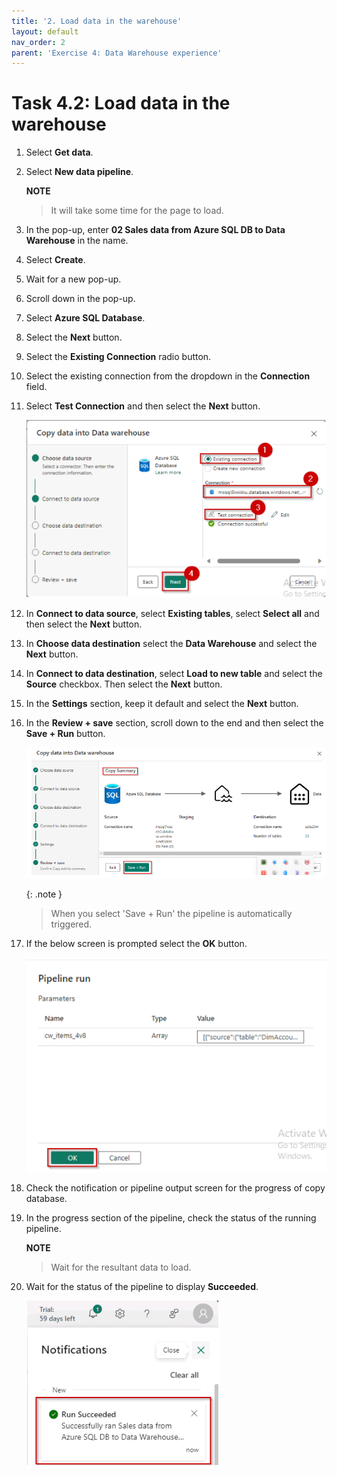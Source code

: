 ```yaml
---
title: '2. Load data in the warehouse'
layout: default
nav_order: 2
parent: 'Exercise 4: Data Warehouse experience'
---
```


# Task 4.2: Load data in the warehouse

1. Select **Get data**.

2. Select **New data pipeline**.

	**NOTE**
	>It will take some time for the page to load.

3. In the pop-up, enter **02 Sales data from Azure SQL DB to Data Warehouse** in the name.

4. Select **Create**.

5. Wait for a new pop-up.

6. Scroll down in the pop-up.

7. Select **Azure SQL Database**.

8. Select the **Next** button.

9. Select the **Existing Connection** radio button.

10. Select the existing connection from the dropdown in the **Connection** field.

11. Select **Test Connection** and then select the **Next** button.

	![Datawarehouse.](../media/instructions240153/task-4.1.warehouse-10.png)
	
12. In **Connect to data source**, select **Existing tables**, select **Select all** and then select the **Next** button.

13. In **Choose data destination** select the **Data Warehouse** and select the **Next** button.

14. In **Connect to data destination**, select **Load to new table** and select the **Source** checkbox. Then select the **Next** button.

15. In the **Settings** section, keep it default and select the **Next** button.

16. In the **Review + save** section, scroll down to the end and then select the **Save + Run** button.

	![Datawarehouse.](../media/instructions240153/task-4.1.warehouse-16.png)	

	{: .note }
	>When you select 'Save + Run' the pipeline is automatically triggered.

17. If the below screen is prompted select the **OK** button.

	![Datawarehouse.](../media/instructions240153/task-4.1.warehouse-16.1.png)	

18. Check the notification or pipeline output screen for the progress of copy database.

19. In the progress section of the pipeline, check the status of the running pipeline.

	**NOTE**
	>Wait for the resultant data to load.

20. Wait for the status of the pipeline to display **Succeeded**.

	![Datawarehouse.](../media/instructions240153/task-4.1.warehouse-19.png)
